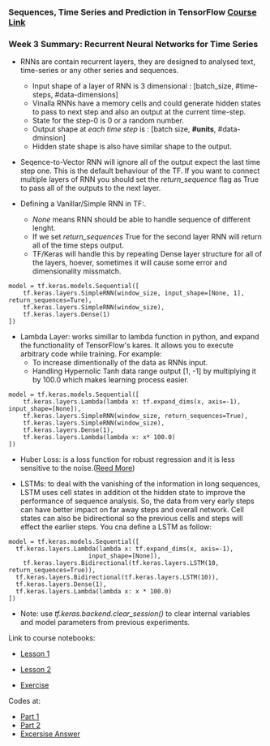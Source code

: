 ### Sequences, Time Series and Prediction in TensorFlow [Course Link](https://www.coursera.org/learn/tensorflow-sequences-time-series-and-prediction/home/welcome)

### Week 3 Summary:  Recurrent Neural Networks for Time Series


- RNNs are contain recurrent layers, they are designed to analysed text, time-series or any other series and sequences.
  - Input shape of a layer of RNN is 3 dimensional : [batch_size, #time-steps, #data-dimensions]
  - Vinalla RNNs have a memory cells and could generate hidden states to pass to next step and also an output at the current time-step.
  - State for the step-0 is 0 or a random number. 
  - Output shape at *each time step* is : [batch size, **#units**, #data-dminsion]
  - Hidden state shape is also have similar shape to the output.
- Seqence-to-Vector RNN will ignore all of the output expect the last time step one. This is the default behaviour of the TF. If you want to connect multiple layers of RNN you should set the *return_sequence* flag as True to pass all of the outputs to the next layer. 


- Defining a Vanillar/Simple RNN in TF:.
  - *None* means RNN should be able to handle sequence of different lenght.
  - If we set *return_sequences* True for the second layer RNN will return all of the time steps output.
  - TF/Keras will handle this by repeating Dense layer structure for all of the layers, hoever, sometimes it will cause some error and dimensionality missmatch.

```
model = tf.keras.models.Sequential([
    tf.keras.layers.SimpleRNN(window_size, input_shape=[None, 1], return_sequences=Ture), 
    tf.keras.layers.SimpleRNN(window_size), 
    tf.keras.layers.Dense(1)
])
```

- Lambda Layer: works simillar to lambda function in python, and expand the functionality of TensorFlow's kares. It allows you to execute arbitrary code while training. For example:
  - To increase dimentionally of the data as RNNs input.
  - Handling Hypernolic Tanh data range output [1, -1] by multiplying it by 100.0 which makes learning process easier.
  
```
model = tf.keras.models.Sequential([
    tf.keras.layers.Lambda(lambda x: tf.expand_dims(x, axis=-1), input_shape=[None]),
    tf.keras.layers.SimpleRNN(window_size, return_sequences=True), 
    tf.keras.layers.SimpleRNN(window_size), 
    tf.keras.layers.Dense(1),
    tf.keras.layers.Lambda(lambda x: x* 100.0)
])
```

- Huber Loss: is a loss function for robust regression and it is less sensitive to the noise.([Reed More](https://en.wikipedia.org/wiki/Huber_loss))

- LSTMs: to deal with the vanishing of the information in long sequences, LSTM uses cell states in addition ot the hidden state to improve the performance of sequence analysis. So, the data from very early steps can have better impact on far away steps and overall network. Cell states can also be bidirectional so the previous cells and steps will effect the earlier steps. You cna define a LSTM as follow:

```
model = tf.keras.models.Sequential([
  tf.keras.layers.Lambda(lambda x: tf.expand_dims(x, axis=-1),
                      input_shape=[None]),
    tf.keras.layers.Bidirectional(tf.keras.layers.LSTM(10, return_sequences=True)),
  tf.keras.layers.Bidirectional(tf.keras.layers.LSTM(10)),
  tf.keras.layers.Dense(1),
  tf.keras.layers.Lambda(lambda x: x * 100.0)
])
```

- Note: use *tf.keras.backend.clear_session()* to clear internal variables and model parameters from previous experiments. 


 Link to course notebooks:
 
 - [Lesson 1](https://colab.research.google.com/github/lmoroney/dlaicourse/blob/master/TensorFlow%20In%20Practice/Course%204%20-%20S%2BP/S%2BP%20Week%203%20Lesson%202%20-%20RNN.ipynb#scrollTo=5He3pp-Hj758)
 
 - [Lesson 2](https://colab.research.google.com/github/lmoroney/dlaicourse/blob/master/TensorFlow%20In%20Practice/Course%204%20-%20S%2BP/S%2BP%20Week%203%20Lesson%204%20-%20LSTM.ipynb)
 
  - [Exercise](https://colab.research.google.com/github/lmoroney/dlaicourse/blob/master/TensorFlow%20In%20Practice/Course%204%20-%20S%2BP/S%2BP%20Week%203%20Exercise%20Answer.ipynb)



Codes at: 

- [Part 1](https://colab.research.google.com/drive/1RaCsJlHlvHbI5auZPnGDnvl9FHXZi-od)
- [Part 2](https://colab.research.google.com/drive/1tbYmFvbcDs0Hj9z2Ei3BkCBSE6bkn7Dg)
- [Excersise Answer](https://colab.research.google.com/drive/1-QdNEZ0ZnsBFKfUfc6mATBuLgcs2SLcy)
